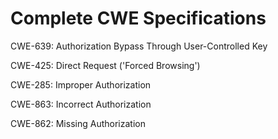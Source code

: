 

# Complete CWE Specifications

CWE-639: Authorization Bypass Through User-Controlled Key

CWE-425: Direct Request ('Forced Browsing')

CWE-285: Improper Authorization

CWE-863: Incorrect Authorization

CWE-862: Missing Authorization